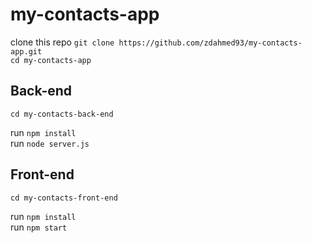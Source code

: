 # my-contacts-app
clone this repo `git clone https://github.com/zdahmed93/my-contacts-app.git` </br>
`cd my-contacts-app`

## Back-end
```
cd my-contacts-back-end
```
run `npm install` <br/>
run `node server.js`

## Front-end
```
cd my-contacts-front-end
```
run `npm install` <br/>
run `npm start`